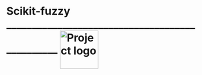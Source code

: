 <h1>
    Scikit-fuzzy _______________________________________________
        <a href="https://pythonhosted.org/scikit-fuzzy/install.html" target="_blank">
            <img width=100px src="https://pythonhosted.org/scikit-fuzzy/_static/img/logo.png" alt="Project logo" align="center"></a>
       
</h1>
